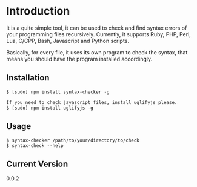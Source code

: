 # Introduction

It is a quite simple tool, it can be used to check and find syntax errors of your programming files recursively.
Currently, it supports Ruby, PHP, Perl, Lua, C/CPP, Bash, Javascript and Python scripts. 

Basically, for every file, it uses its own program to check the syntax, that means you should have the program installed accordingly.

## Installation

    $ [sudo] npm install syntax-checker -g

    If you need to check javascript files, install uglifyjs please.
    $ [sudo] npm install uglifyjs -g

## Usage

    $ syntax-checker /path/to/your/directory/to/check
    $ syntax-check --help

## Current Version

0.0.2
